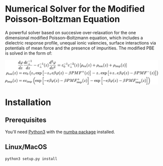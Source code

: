 # Numerical Solver for the Modified Poisson-Boltzman Equation

A powerful solver based on succesive over-relaxation for the one dimensional modified Poisson–Boltzmann equation, which includes a dielectric response profile, unequal ionic valencies, surface interactions via potentials of mean force and the presence of impurities. The modified PBE is solved in the form of:

![PBE](/modified_PBE.jpg)

# Installation

## Prerequisites

You'll need [Python3](https://www.python.org) with the [numba package](http://numba.pydata.org/) installed.

## Linux/MacOS

``python3 setup.py install``

